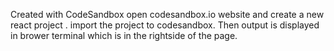 Created with CodeSandbox 
open codesandbox.io website and create a new react project . 
import the project to codesandbox.
Then output is displayed in brower terminal which is in the rightside of the page.
